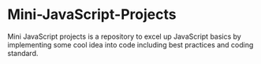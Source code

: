 # Mini-JavaScript-Projects
Mini JavaScript projects is a repository to excel up JavaScript basics by implementing some cool idea into code including best practices and coding standard.
